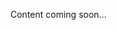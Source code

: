 <!--<meta>
{
    "title":"Building Your Own O.S. (Custom Images)",
    "description":"Learn more about Building Your Own O.S. (Custom Images)",
    "date": "09/20/2019",
    "tag":["Custom Images"]
}
</meta>-->
Content coming soon...
